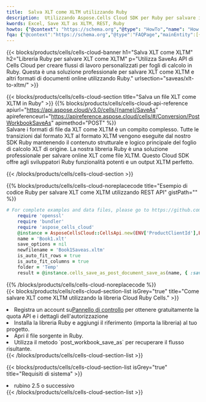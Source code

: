 ```yaml
---
title:  Salva XLT come XLTM utilizzando Ruby
description:  Utilizzando Aspose.Cells Cloud SDK per Ruby per salvare il file in formato XLT come file in formato XLTM.
kwords: Excel, Save XLT as XLTM, REST, Ruby
howto: {"@context": "https://schema.org","@type": "HowTo","name": "How to save XLT as XLTM using the Cells Cloud Ruby library.","description": "How to save XLT as XLTM using the Cells Cloud Ruby library.","image": {"@type": "ImageObject"},"url": "/ruby/saveas/xlt-to-xltm/","step": [{ "@type": "HowToStep","name": "How to save XLT as XLTM using the Cells Cloud Ruby library. step 1", "image": {"@type": "ImageObject",},"url": "/ruby/saveas/xlt-to-xltm/","text": "Register an account at <a href='https://dashboard.aspose.cloud/'>Dashboard</a> to get free API quota & authorization details",},{ "@type": "HowToStep","name": "How to save XLT as XLTM using the Cells Cloud Ruby library. step 1", "image": {"@type": "ImageObject",},"url": "/ruby/saveas/xlt-to-xltm/","text": "Install Ruby library and add the reference (import the library) to your project.",},{ "@type": "HowToStep","name": "How to save XLT as XLTM using the Cells Cloud Ruby library. step 1", "image": {"@type": "ImageObject",},"url": "/ruby/saveas/xlt-to-xltm/","text": "Open the source file in Ruby.",},{ "@type": "HowToStep","name": "How to save XLT as XLTM using the Cells Cloud Ruby library. step 1", "image": {"@type": "ImageObject",},"url": "/ruby/saveas/xlt-to-xltm/","text": "Use the `post_workbook_save_as` method to retrieve the resulting stream.",}, ],"supply": {"@type": "HowToSupply","name": "document"},"tool": [{"@type": "HowToTool","name": "RubyMine, Visual Studio Code, Aptana Studio, NetBeans"},{"@type": "HowToTool","name": "Aspose Cells"}],"totalTime": "PT6M"}
fqa: {"@context":"https://schema.org","@type":"FAQPage","mainEntity":[{"@type":"Question","name":"Why save file as other formats file in C# using REST API?","acceptedAnswer":{"@type":"Answer","text":"Documents are encoded in many ways, and some files may be incompatible with the software you use. To open and read such files, just save them as appropriate file formats.<br/><ol><li>Install .NET SDK and add the reference (import the library) to your project.</li><li>Open the source file in C# using REST API.</li><li>Call the PostWorkbookSaveAsRequest() method, passing an output filename with required extension.</li><li>Get the result of save as a separate file.</li></ol>"}},{"@type":"Question","name":"What file formats can I save as with your C# library?","acceptedAnswer":{"@type":"Answer","text":"We support a variety of file formats for conversion using .NET library, including XLSX, Excel, xls , PDF, CSV, HTML, Markdown, XML, PNG, JPG, TIFF, Json, TXT and many more."}},{"@type":"Question","name":"What is the maximum allowed file size for conversion using this .NET library?","acceptedAnswer":{"@type":"Answer","text":"There are no file size limits for format conversions using .NET library."}}]}
---
```

{{< blocks/products/cells/cells-cloud-banner h1="Salva XLT come XLTM" h2="Libreria Ruby per salvare XLT come XLTM" p="Utilizza SaveAs API di Cells Cloud per creare flussi di lavoro personalizzati per fogli di calcolo in Ruby. Questa è una soluzione professionale per salvare XLT come XLTM e altri formati di documenti online utilizzando Ruby." urlsection="saveas/xlt-to-xltm/" >}}

{{< blocks/products/cells/cells-cloud-section title="Salva un file XLT come XLTM in Ruby" >}}
{{% blocks/products/cells/cells-cloud-api-reference apiurl="https://api.aspose.cloud/v3.0/cells/{name}/SaveAs" apireferenceurl="https://apireference.aspose.cloud/cells/#/Conversion/PostWorkbookSaveAs" apimethod="POST" %}}
<br/>
Salvare i formati di file da XLT come XLTM è un compito complesso. Tutte le transizioni dal formato XLT al formato XLTM vengono eseguite dal nostro SDK Ruby mantenendo il contenuto strutturale e logico principale del foglio di calcolo XLT di origine. La nostra libreria Ruby è una soluzione professionale per salvare online XLT come file XLTM. Questo Cloud SDK offre agli sviluppatori Ruby funzionalità potenti e un output XLTM perfetto.

{{< /blocks/products/cells/cells-cloud-section >}}

{{% blocks/products/cells/cells-cloud-noreplacecode title="Esempio di codice Ruby per salvare XLT come XLTM utilizzando REST API" gistPath="" %}}
  
```ruby
# For complete examples and data files, please go to https://github.com/aspose-cells-cloud/aspose-cells-cloud-ruby/
    require 'openssl'
    require 'bundler'
    require 'aspose_cells_cloud'
    @instance = AsposeCellsCloud::CellsApi.new(ENV['ProductClientId'],ENV['ProductClientSecret'])
    name = 'Book1.xlt'
    save_options = nil
    newfilename = 'Book1Saveas.xltm'
    is_auto_fit_rows = true
    is_auto_fit_columns = true
    folder = 'Temp'
    result = @instance.cells_save_as_post_document_save_as(name, { :save_options=>save_options, :newfilename=>(folder+"/"+newfilename), :is_auto_fit_rows=>is_auto_fit_rows, :is_auto_fit_columns=>is_auto_fit_columns, :folder=>folder})
```
  
{{% /blocks/products/cells/cells-cloud-noreplacecode %}}
<br/>
{{< blocks/products/cells/cells-cloud-section-list isGrey="true" title="Come salvare XLT come XLTM utilizzando la libreria Cloud Ruby Cells." >}}
<li> Registra un account su<a href="https://dashboard.aspose.cloud/">Pannello di controllo</a> per ottenere gratuitamente la quota API e i dettagli dell'autorizzazione</li>
<li>Installa la libreria Ruby e aggiungi il riferimento (importa la libreria) al tuo progetto.</li>
<li>Apri il file sorgente in Ruby.</li>
<li>Utilizza il metodo `post_workbook_save_as` per recuperare il flusso risultante.</li>
{{< /blocks/products/cells/cells-cloud-section-list >}}

{{< blocks/products/cells/cells-cloud-section-list isGrey="true" title="Requisiti di sistema" >}}
<li>rubino 2.5 o successivo</li>
{{< /blocks/products/cells/cells-cloud-section-list >}}
